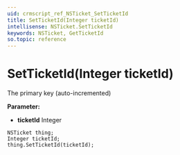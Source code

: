 ```yaml
---
uid: crmscript_ref_NSTicket_SetTicketId
title: SetTicketId(Integer ticketId)
intellisense: NSTicket.SetTicketId
keywords: NSTicket, GetTicketId
so.topic: reference
---
```


# SetTicketId(Integer ticketId)

The primary key (auto-incremented)

**Parameter:** 
* **ticketId** Integer

```crmscript
NSTicket thing;
Integer ticketId;
thing.SetTicketId(ticketId);
```


